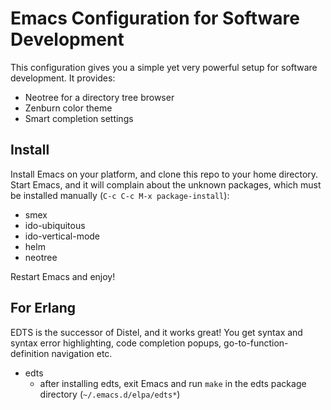 
# Emacs Configuration for Software Development

This configuration gives you a simple yet very powerful setup for software development. It provides:
* Neotree for a directory tree browser
* Zenburn color theme
* Smart completion settings

## Install

Install Emacs on your platform, and clone this repo to your home directory. Start Emacs, and it will complain about the unknown packages, which must be installed manually (`C-c C-c M-x package-install`):

* smex
* ido-ubiquitous
* ido-vertical-mode
* helm
* neotree

Restart Emacs and enjoy!

## For **Erlang**

EDTS is the successor of Distel, and it works great! You get syntax and syntax error highlighting, code completion popups, go-to-function-definition navigation etc. 

* edts
  * after installing edts, exit Emacs and run `make` in the edts package directory (`~/.emacs.d/elpa/edts*`)

